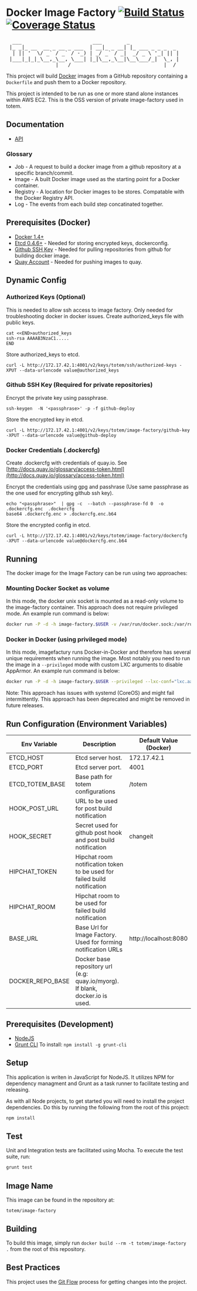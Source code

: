 Docker Image Factory [![Build Status](https://travis-ci.org/totem/docker-image-factory.svg?branch=master)](https://travis-ci.org/totem/docker-image-factory) [![Coverage Status](https://coveralls.io/repos/totem/docker-image-factory/badge.svg)](https://coveralls.io/r/totem/docker-image-factory)
====================
<pre>
  ___                       ___        _                
 |_ _|_ __  __ _ __ _ ___  | __|_ _ __| |_ ___ _ _ _  _ 
  | || '  \/ _` / _` / -_) | _/ _` / _|  _/ _ \ '_| || |
 |___|_|_|_\__,_\__, \___| |_|\__,_\__|\__\___/_|  \_, |
                |___/                              |__/ 
</pre>

This project will build [Docker](http://docker.io) images from a GitHub repository containing a `Dockerfile` and push them to a Docker repository.

This project is intended to be run as one or more stand alone instances within AWS EC2. This is the OSS version of
private image-factory used in totem.

## Documentation

+ [API](api.md)

### Glossary

+ Job - A request to build a docker image from a github repository at a specific branch/commit.
+ Image - A built Docker image used as the starting point for a Docker container.
+ Registry - A location for Docker images to be stores. Compatable with the Docker Registry API.
+ Log - The events from each build step concatinated together.

## Prerequisites (Docker)
+ [Docker 1.4+](http://docker.io)  
+ [Etcd 0.4.6+](https://github.com/coreos/etcd/releases) - Needed for storing encrypted keys, dockerconfig.
+ [Github SSH Key](https://help.github.com/articles/generating-ssh-keys/) - Needed for pulling repositories from github for building docker image.
+ [Quay Account](https://quay.io) - Needed for pushing images to quay.

## Dynamic Config
### Authorized Keys (Optional)
This is needed to allow ssh access to image factory. Only needed for troubleshooting docker in docker issues.
Create authorized_keys file with public keys.  
```
cat <<END>authorized_keys
ssh-rsa AAAAB3NzaC1.....
END
```

Store  authorized_keys to etcd.
```
curl -L http://172.17.42.1:4001/v2/keys/totem/ssh/authorized-keys -XPUT --data-urlencode value@authorized_keys
```

### Github SSH Key (Required for private repositories)
Encrypt the private key using passphrase.
```
ssh-keygen  -N '<passphrase>' -p -f github-deploy
```

Store the encrypted key in etcd.
```
curl -L http://172.17.42.1:4001/v2/keys/totem/image-factory/github-key -XPUT --data-urlencode value@github-deploy
```

### Docker Credentials (.dockercfg)
Create .dockercfg with credentials of quay.io. See [http://docs.quay.io/glossary/access-token.html](http://docs.quay.io/glossary/access-token.html)

Encrypt the credentials using gpg and passhrase (Use same passphrase as the one used for encrypting github ssh key).
```
echo "<passphrase>"  | gpg -c  --batch --passphrase-fd 0  -o .dockercfg.enc  .dockercfg
base64 .dockercfg.enc > .dockercfg.enc.b64
```

Store the encrypted config in etcd.  
```
curl -L http://172.17.42.1:4001/v2/keys/totem/image-factory/dockercfg -XPUT --data-urlencode value@dockercfg.enc.b64
```

## Running

The docker image for the Image Factory can be run using two approaches: 

### Mounting Docker Socket as volume  
In this mode, the docker unix socket is mounted as a read-only volume to the image-factory container. This approach does not require privileged mode. 
An example run command is below:

```bash
docker run -P -d -h image-factory.$USER -v /var/run/docker.sock:/var/run/docker.dock:ro -e 'ENC_PASSPHRASE=<github key passphrase/dockercfg passphrase>' totem/image-factory
```

### Docker in Docker (using privileged mode)  
In this mode, imagefactury runs Docker-in-Docker and therefore has several unique requirements when running the image. 
Most notably you need to run the image in a `--privileged` mode with custom LXC arguments to disable AppArmor. An example run command is below:

```bash
docker run -P -d -h image-factory.$USER --privileged --lxc-conf="lxc.aa_profile=unconfined" -e 'ENC_PASSPHRASE=<github key passphrase/dockercfg passphrase>' totem/image-factory
```

Note: This approach has issues with systemd (CoreOS) and might fail intermittently. This approach has been deprecated and 
might be removed in future releases.


## Run Configuration (Environment Variables)  
| Env Variable | Description | Default Value (Docker)|
| ------------ | ----------- | --------------------- |
| ETCD_HOST | Etcd server host. | 172.17.42.1 |
| ETCD_PORT | Etcd server port. | 4001 |
| ETCD_TOTEM_BASE | Base path for totem configurations | /totem |
| HOOK_POST_URL | URL to be used for post build notification | |
| HOOK_SECRET | Secret used for github post hook and post build notification |changeit|
| HIPCHAT_TOKEN | Hipchat room notification token to be used for failed build notification ||
| HIPCHAT_ROOM | Hipchat room to be used for failed build notification ||
| BASE_URL | Base Url for Image Factory. Used for forming notification URLs | http://localhost:8080|
| DOCKER_REPO_BASE | Docker base repository url (e.g: quay.io/myorg). If blank, docker.io is used.| |


## Prerequisites (Development)
+ [NodeJS](http://nodejs.org)
+ [Grunt CLI](http://gruntjs.com/)
    To install: `npm install -g grunt-cli`

## Setup

This application is writen in JavaScript for NodeJS. It utilizes NPM for dependency managment and Grunt as a task runner to facilitate testing and releasing.

As with all Node projects, to get started you will need to install the project dependencies. Do this by running the following from the root of this project:

```bash
npm install
```

## Test

Unit and Integration tests are facilitated using Mocha. To execute the test suite, run:

```bash
grunt test
```

## Image Name

This image can be found in the repository at:

```
totem/image-factory
```

## Building

To build this image, simply run `docker build --rm -t totem/image-factory .` from the root of this repository.

## Best Practices

This project uses the [Git Flow](https://confluence.meltdev.com/display/DEV/Git+Flow) process for getting changes into the project.
